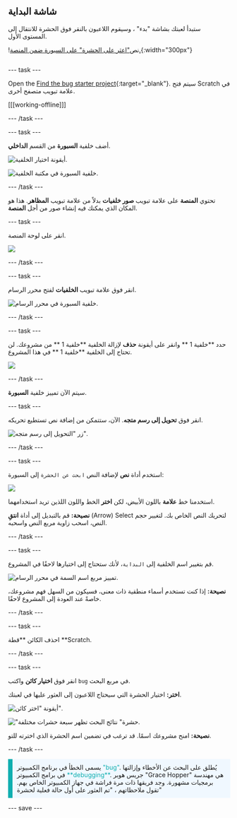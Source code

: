 ## شاشة البداية

<div style="display: flex; flex-wrap: wrap">
<div style="flex-basis: 200px; flex-grow: 1; margin-right: 15px;">
ستبدأ لعبتك بشاشة "بدء" ، وسيقوم اللاعبون بالنقر فوق الحشرة للانتقال إلى المستوى الأول.
</div>
<div>

!نص["اعثر على الحشرة" على السبورة ضمن المنصة.](images/start-screen.png){:width="300px"}

</div>
</div>

--- task ---

Open the [Find the bug starter project](https://scratch.mit.edu/projects/582214723/editor){:target="_blank"}. سيتم فتح Scratch في علامة تبويب متصفح أخرى.

[[[working-offline]]]

--- /task ---

--- task ---

أضف خلفية **السبورة** من القسم **الداخلي**.

![أيقونة اختيار الخلفية.](images/backdrop-button.png)

![خلفية السبورة في مكتبة الخلفية.](images/chalkboard.png)

--- /task ---

تحتوي **المنصة** على علامة تبويب **صور خلفيات** بدلاً من علامة تبويب **المظاهر**. هذا هو المكان الذي يمكنك فيه إنشاء صور من أجل **المنصة**.

--- task ---

انقر على لوحة المنصة.

![](images/stage-pane.png)

--- /task ---

--- task ---

انقر فوق علامة تبويب **الخلفيات** لفتح محرر الرسام.

![خلفية السبورة في محرر الرسام.](images/chalkboard-paint.png)

--- /task ---

--- task ---

حدد **خلفية 1 ** وانقر على أيقونة **حذف** لإزالة الخلفية **خلفية 1 ** من مشروعك. لن تحتاج إلى الخلفية **خلفية 1 ** في هذا المشروع.

![](images/delete-backdrop1.png)

--- /task ---

سيتم الآن تمييز خلفية **السبورة**.

--- task ---

انقر فوق **تحويل إلى رسم متجه**. الآن، ستتمكن من إضافة نص تستطيع تحريكه.

![زر "التحويل إلى رسم متجه".](images/vector-button.png)

--- /task ---

--- task ---

استخدم أداة **نص** لإضافة النص `ابحث عن الحشرة` إلى السبورة:

![](images/chalkboard-text.png)

استخدمنا خط **علامة** باللون الأبيض، لكن **اختر** الخط واللون اللذين تريد استخدامهما.

**نصيحة:** قم بالتبديل إلى أداة **انتقِ** (Arrow) Select لتحريك النص الخاص بك. لتغيير حجم النص، اسحب زاوية مربع النص واسحبه.

--- /task ---

--- task ---

قم بتغيير اسم الخلفية إلى `البداية`، لأنك ستحتاج إلى اختيارها لاحقًا في المشروع.

![تمييز مربع اسم السمة في محرر الرسام.](images/start-screen-name.png)

**نصيحة:** إذا كنت تستخدم أسماء منطقية ذات معنى، فسيكون من السهل فهم مشروعك، خاصةً عند العودة إلى المشروع لاحقًا.

--- /task ---

--- task ---

احذف الكائن **قطة **Scratch.

--- /task ---

--- task ---

انقر فوق **اختيار كائن** واكتب `bug` في مربع البحث.

**اختر:** اختيار الحشرة التي سيحتاج اللاعبون إلى العثور عليها في لعبتك.

![أيقونة "اختر كائن".](images/sprite-button.png)

!["حشرة" نتائج البحث تظهر سبعة حشرات مختلفة.](images/bug-search.png)

**نصيحة:** امنح مشروعك اسمًا. قد ترغب في تضمين اسم الحشرة الذي اخترته للتو.

--- /task ---

<p style="border-left: solid; border-width:10px; border-color: #0faeb0; background-color: aliceblue; padding: 10px;">
يسمى الخطأ في برنامج الكمبيوتر <span style="color: #0faeb0">"bug"</span>. يُطلق على البحث عن الأخطاء وإزالتها في برامج الكمبيوتر <span style="color: #0faeb0">**debugging**</span>. جريس هوبر "Grace Hopper" هي مهندسة برمجيات مشهورة. وجد فريقها ذات مرة فراشة في جهاز الكمبيوتر الخاص بهم. تقول ملاحظاتهم ، "تم العثور على أول حالة فعلية لحشرة"
</p>

--- save ---


